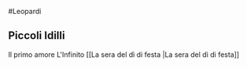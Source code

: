 #Leopardi 

## Piccoli Idilli
Il primo amore
L'Infinito
[[La sera del dì di festa |La sera del dì di festa]]
